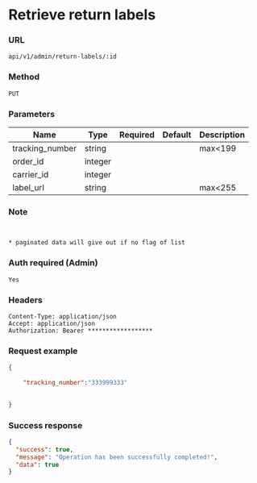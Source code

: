 # Retrieve return labels

### URL

```text
api/v1/admin/return-labels/:id
```

### Method

```text
PUT
```

### Parameters

| Name            | Type    | Required | Default | Description |
|-----------------|---------|----------|---------|-------------|
| tracking_number | string  |          |         | max<199     |
| order_id        | integer |          |         |             |
| carrier_id      | integer |          |         |             |
| label_url       | string  |          |         | max<255     |

### Note

```text


* paginated data will give out if no flag of list
```

### Auth required (Admin)

```text
Yes
```

### Headers

```text
Content-Type: application/json
Accept: application/json
Authorization: Bearer ******************
```

### Request example

```json
{
  
    "tracking_number":"333999333"
   

}
```

### Success response

```json
{
  "success": true,
  "message": "Operation has been successfully completed!",
  "data": true
}
```